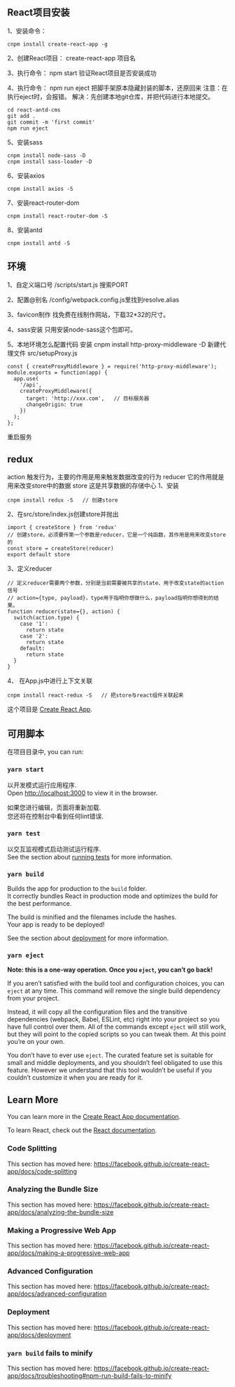 ## React项目安装
1、安装命令：
  ```
  cnpm install create-react-app -g
  ```
2、创建React项目：
  create-react-app 项目名

3、执行命令：
  npm start 验证React项目是否安装成功

4、执行命令：
  npm run eject 把脚手架原本隐藏封装的脚本，还原回来
  注意：在执行eject时，会报错。
  解决：先创建本地git仓库，并把代码进行本地提交。
  ```
  cd react-antd-cms
  git add .
  git commit -m 'first commit'
  npm run eject
  ```
5、安装sass
  ```
  cnpm install node-sass -D
  cnpm install sass-loader -D
  ```
6、安装axios
  ```
  cnpm install axios -S
  ```
7、安装react-router-dom
  ```
  cnpm install react-router-dom -S
  ```
8、安装antd
  ```
  cnpm install antd -S
  ```

## 环境
1、自定义端口号
  /scripts/start.js 搜索PORT

2、配置@别名
  /config/webpack.config.js里找到resolve.alias

3、favicon制作
  找免费在线制作网站，下载32*32的尺寸。

4、sass安装
  只用安装node-sass这个包即可。

5、本地环境怎么配置代码
  安装 cnpm install http-proxy-middleware -D
  新建代理文件 src/setupProxy.js
  ```
  const { createProxyMiddleware } = require('http-proxy-middleware');
  module.exports = function(app) {
    app.use(
      '/api',
      createProxyMiddleware({
        target: 'http://xxx.com',   // 目标服务器
        changeOrigin: true
      })
    );
  };
  ```
  重启服务

## redux
  action 触发行为，主要的作用是用来触发数据改变的行为
  reducer  它的作用就是用来改变store中的数据
  store 这是共享数据的存储中心
1、安装
  ```
  cnpm install redux -S   // 创建store
  ```
2、在src/store/index.js创建store并抛出
  ```
  import { createStore } from 'redux'
  // 创建store，必须要传第一个参数是reducer，它是一个纯函数，其作用是用来改变store的
  const store = createStore(reducer)
  export default store
  ```
3、定义reducer
  ```
  // 定义reducer需要两个参数，分别是当前需要被共享的state、用于改变state的action信号
  // action={type, payload}，type用于指明你想做什么，payload指明你想得到的结果。
  function reducer(state={}, action) {
    switch(action.type) {
      case '1':
        return state
      case '2':
        return state
      default:
        return state
    }
  }
  ```
4、 在App.js中进行上下文关联
  ```
  cnpm install react-redux -S   // 把store与react组件关联起来
  ```    
这个项目是 [Create React App](https://github.com/facebook/create-react-app).

## 可用脚本

在项目目录中, you can run:

### `yarn start`

以开发模式运行应用程序.<br />
Open [http://localhost:3000](http://localhost:3000) to view it in the browser.

如果您进行编辑，页面将重新加载.<br />
您还将在控制台中看到任何lint错误.

### `yarn test`

以交互监视模式启动测试运行程序.<br />
See the section about [running tests](https://facebook.github.io/create-react-app/docs/running-tests) for more information.

### `yarn build`

Builds the app for production to the `build` folder.<br />
It correctly bundles React in production mode and optimizes the build for the best performance.

The build is minified and the filenames include the hashes.<br />
Your app is ready to be deployed!

See the section about [deployment](https://facebook.github.io/create-react-app/docs/deployment) for more information.

### `yarn eject`

**Note: this is a one-way operation. Once you `eject`, you can’t go back!**

If you aren’t satisfied with the build tool and configuration choices, you can `eject` at any time. This command will remove the single build dependency from your project.

Instead, it will copy all the configuration files and the transitive dependencies (webpack, Babel, ESLint, etc) right into your project so you have full control over them. All of the commands except `eject` will still work, but they will point to the copied scripts so you can tweak them. At this point you’re on your own.

You don’t have to ever use `eject`. The curated feature set is suitable for small and middle deployments, and you shouldn’t feel obligated to use this feature. However we understand that this tool wouldn’t be useful if you couldn’t customize it when you are ready for it.

## Learn More

You can learn more in the [Create React App documentation](https://facebook.github.io/create-react-app/docs/getting-started).

To learn React, check out the [React documentation](https://reactjs.org/).

### Code Splitting

This section has moved here: https://facebook.github.io/create-react-app/docs/code-splitting

### Analyzing the Bundle Size

This section has moved here: https://facebook.github.io/create-react-app/docs/analyzing-the-bundle-size

### Making a Progressive Web App

This section has moved here: https://facebook.github.io/create-react-app/docs/making-a-progressive-web-app

### Advanced Configuration

This section has moved here: https://facebook.github.io/create-react-app/docs/advanced-configuration

### Deployment

This section has moved here: https://facebook.github.io/create-react-app/docs/deployment

### `yarn build` fails to minify

This section has moved here: https://facebook.github.io/create-react-app/docs/troubleshooting#npm-run-build-fails-to-minify
